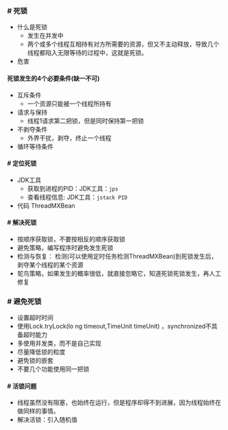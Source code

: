 ### # 死锁
* 什么是死锁
    * 发生在并发中
    * 两个或多个线程互相持有对方所需要的资源，但又不主动释放，导致几个线程都陷入无限等待的过程中，这就是死锁。
* 危害 


#### 死锁发生的4个必要条件(缺一不可)
* 互斥条件
    * 一个资源只能被一个线程所持有
* 请求与保持
    * 线程1请求第二把锁，但是同时保持第一把锁
* 不剥夺条件
    * 外界干扰，剥夺，终止一个线程
* 循环等待条件

#### # 定位死锁
* JDK工具
    * 获取到进程的PID：JDK工具：`jps`
    * 查看线程信息: JDK工具：`jstack PID`
* 代码
    ThreadMXBean
    
#### # 解决死锁
* 按顺序获取锁，不要按相反的顺序获取锁
* 避免策略，编写程序时避免发生死锁
* 检测与恢复： 检测(可以使用定时任务检测ThreadMXBean)到死锁发生后，剥夺某个线程的某个资源
* 鸵鸟策略，如果发生的概率很低，就直接忽略它，知道死锁死锁发生，再人工修复
    
### # 避免死锁
* 设置超时时间
* 使用Lock.tryLock(lo ng timeout,TimeUnit timeUnit) ，synchronized不具备超时能力
* 多使用并发类，而不是自己实现
* 尽量降低锁的粒度
* 避免锁的嵌套
* 不要几个功能使用同一把锁
    
#### # 活锁问题
* 线程虽然没有阻塞，也始终在运行，但是程序却得不到进展，因为线程始终在做同样的事情。
* 解决活锁：引入随机值